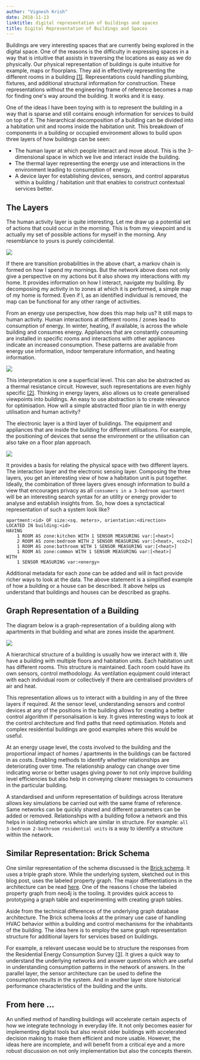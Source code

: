 ```yaml
---
author: "Vignesh Krish"
date: 2018-11-13
linktitle: digital representation of buildings and spaces
title: Digital Representation of Buildings and Spaces
---
```


Buildings are very interesting spaces that are currently being explored in the digital space. One of the reasons is the difficulty in expressing spaces in a way that is intuitive that assists in traversing the locations as easy as we do physically. Our physical representation of buildings is quite intuitive for example, maps or floorplans. They aid in effectively representing the different rooms in a building [[1]](https://en.wikipedia.org/wiki/Floor_plan). Representations could handling plumbing, fixtures, and additional structural information for construction. These representations without the engineering frame of reference becomes a map for finding one's way around the building. It works and it is easy.

One of the ideas I have been toying with is to represent the building in a way that is sparse and still contains enough information for services to build on top of it. The hierarchical decomposition of a building can be divided into a habitation unit and rooms inside the habitation unit. This breakdown of components in a building or occupied environment allows to build upon three layers of how buildings can be seen:

- The human layer at which people interact and move about. This is the 3-dimensional space in which we live and interact inside the building.
- The thermal layer representing the energy use and interactions in the environment leading to consumption of energy.
- A device layer for establishing devices, sensors, and control apparatus within a building / habitation unit that enables to construct contextual services better.

## The Layers

The human activity layer is quite interesting. Let me draw up a potential set of actions that could occur in the morning. This is from my viewpoint and is actually my set of possible actions for myself in the morning. Any resemblance to yours is purely coincidental.

![](/images/05-my-morning-chart.svg)

If there are transition probabilities in the above chart, a markov chain is formed on how I spend my mornings. But the network above does not only give a perspective on my actions but it also shows my interactions with my home. It provides information on how I interact, navigate my building. By decomposing my activity in to zones at which it is performed, a simple map of my home is formed. Even if I, as an identified individual is removed, the map can be functional for any other range of activities. 

From an energy use perspective, how does this map help us? It still maps to human activity. Human interactions at different rooms / zones lead to consumption of energy. In winter, heating, if available, is across the whole building and consumes energy. Appliances that are constantly consuming are installed in specific rooms and interactions with other appliances indicate an increased consumption. These patterns are available from energy use information, indoor temperature information, and heating information. 

![](/images/05-building-heating-electricity-network.png)

This interpretation is one a superficial level. This can also be abstracted as a thermal resistance circuit. However, such representations are even highly specific [[2]](https://ese.wustl.edu/ContentFiles/Research/UndergraduateResearch/CompletedProjects/WebPages/sp15/ESE499/levine/uploads/4/2/2/6/42261731/steven_levine_ese_499_final_report.pdf). Thinking in energy layers, also allows us to create generalised viewpoints into buildings. An easy to use abstraction is to create relevance for optimisation. How will a simple abstracted floor plan tie in with energy utilisation and human activity? 

The electronic layer is a third layer of buildings. The equipment and appliances that are inside the building for different utilisations. For example, the positioning of devices that sense the environment or the utilisation can also take on a floor plan approach.

![](/images/05-key-parameter-measurements.svg)

It provides a basis for relating the physical space with two different layers. The interaction layer and the electronic sensing layer. Composing the three layers, you get an interesting view of how a habitation unit is put together. Ideally, the combination of three layers gives enough information to build a view that encourages privacy as all `consumers in a 3-bedroom apartment` will be an interesting search syntax for an utility or energy provider to analyse and establish insights from. So, how does a synctactical representation of such a system look like? 

```
apartment:<id> OF size:<sq. meters>, orientation:<direction>
LOCATED IN building:<id>
HAVING
    1 ROOM AS zone:kitchen WITH 1 SENSOR MEASURING var:[<heat>]
    2 ROOM AS zone:bedroom WITH 2 SENSOR MEASURING var:[<heat>, <co2>]
    1 ROOM AS zone:bathroom WITH 1 SENSOR MEASURING var:[<heat>]
    1 ROOM AS zone:common WITH 1 SENSOR MEASURING var:[<heat>]
WITH
    1 SENSOR MEASURING var:<energy>

```

Additional metadata for each zone can be added and will in fact provide richer ways to look at the data. The above statement is a simplified example of how a building or a house can be described. It above helps us understand that buildings and houses can be described as graphs. 

## Graph Representation of a Building

The diagram below is a graph-representation of a building along with apartments in that building and what are zones inside the apartment. 

![](/images/05-building-graph.png)

A hierarchical structure of a building is usually how we interact with it. We have a building with multiple floors and habitation units. Each habitation unit has different rooms. This structure is maintained. Each room could have its own sensors, control methodology. As ventilation equipment could interact with each individual room or collectively if there are centralised providers of air and heat. 

This representation allows us to interact with a building in any of the three layers if required. At the sensor level, understanding sensors and control devices at any of the positions in the building allows for creating a better control algorithm if personalisation is key. It gives interesting ways to look at the control architecture and find paths that need optimisation. Hotels and complex residential buildings are good examples where this would be useful. 

At an energy usage level, the costs involved to the building and the proportional impact of homes / apartments in the buildings can be factored in as costs. Enabling methods to identify whether relationships are deteriorating over time. The relationship analogy can change over time indicating worse or better usages giving power to not only improve building level efficiencies but also help in conveying clearer messages to consumers in the particular building.

A standardised and uniform representation of buildings across literature allows key simulations be carried out with the same frame of reference. Same networks can be quickly shared and different parameters can be added or removed. Relationships with a building follow a network and this helps in isolating networks which are similar in structure. For example: `all 3-bedroom 2-bathroom residential units` is a way to identify a structure within the network. 

## Similar Representation: Brick Schema

One similar representation of the schema discussed is the [Brick schema](https://brickschema.org/). It uses a triple graph store. While the underlying system, sketched out in this blog post, uses the labeled property graph. The major differentiations in the architecture can be read [here](https://neo4j.com/blog/rdf-triple-store-vs-labeled-property-graph-difference/). One of the reasons I chose the labeled property graph from neo4j is the tooling. It provides quick access to prototyping a graph table and experimenting with creating graph tables. 

Aside from the technical differences of the underlying graph database architecture. The Brick schema looks at the primary use case of handling HVAC behavior within a building and control mechanisms for the inhabitants of the building. The idea here is to employ the same graph representation structure for additional layers for services based on buildings. 

For example, a relevant usecase would be to structure the responses from the Residential Energy Consumption Survey [[3]](https://www.eia.gov/consumption/residential/). It gives a quick way to understand the underlying networks and answer questions which are useful in understanding consumption patterns in the network of answers. In the parallel layer, the sensor architecture can be used to define the consumption results in the system. And in another layer store historical performance characteristics of the building and the units.

## From here ...

An unified method of handling buildings will accelerate certain aspects of how we integrate technology in everyday life. It not only becomes easier for implementing digital tools but also revisit older buildings with accelerated decision making to make them efficient and more usable. However, the ideas here are incomplete, and will benefit from a critical eye and a more robust discussion on not only implementation but also the concepts therein.
